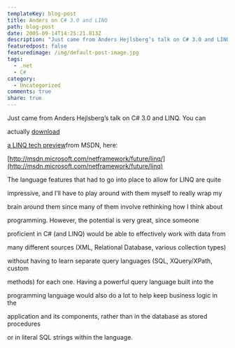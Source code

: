 ```yaml
---
templateKey: blog-post
title: Anders on C# 3.0 and LINQ
path: blog-post
date: 2005-09-14T14:25:21.813Z
description: "Just came from Anders Hejlsberg’s talk on C# 3.0 and LINQ. "
featuredpost: false
featuredimage: /img/default-post-image.jpg
tags:
  - .net
  - C#
category:
  - Uncategorized
comments: true
share: true
---
```

<!--StartFragment-->

Just came from Anders Hejlsberg’s talk on C# 3.0 and LINQ. You can

actually [download](http://msdn.microsoft.com/netframework/future/linq)

[](http://msdn.microsoft.com/netframework/future/linq)

[a LINQ tech preview](http://msdn.microsoft.com/netframework/future/linq)from MSDN, here:

[http://msdn.microsoft.com/netframework/future/linq/](http://msdn.microsoft.com/netframework/future/linq)

The language features that had to go into place to allow for LINQ are quite

impressive, and I’ll have to play around with them myself to really wrap my

brain around them since many of them involve rethinking how I think about

programming. However, the potential is very great, since someone

proficient in C# (and LINQ) would be able to effectively work with data from

many different sources (XML, Relational Database, various collection types)

without having to learn separate query languages (SQL, XQuery/XPath, custom

methods) for each one. Having a powerful query language built into the

programming language would also do a lot to help keep business logic in the

application and its components, rather than in the database as stored procedures

or in literal SQL strings within the language.

<!--EndFragment-->
